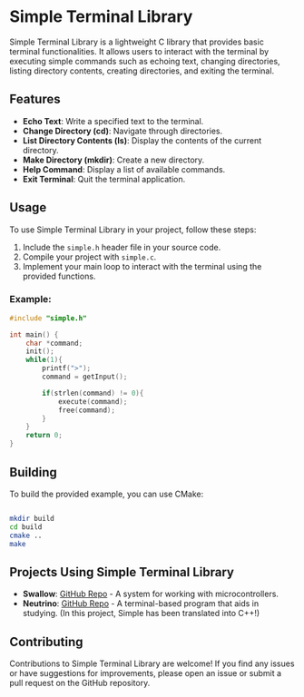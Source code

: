 # Simple Terminal Library

Simple Terminal Library is a lightweight C library that provides basic terminal functionalities. It allows users to interact with the terminal by executing simple commands such as echoing text, changing directories, listing directory contents, creating directories, and exiting the terminal.

## Features

- **Echo Text**: Write a specified text to the terminal.
- **Change Directory (cd)**: Navigate through directories.
- **List Directory Contents (ls)**: Display the contents of the current directory.
- **Make Directory (mkdir)**: Create a new directory.
- **Help Command**: Display a list of available commands.
- **Exit Terminal**: Quit the terminal application.

## Usage

To use Simple Terminal Library in your project, follow these steps:

1. Include the `simple.h` header file in your source code.
2. Compile your project with `simple.c`.
3. Implement your main loop to interact with the terminal using the provided functions.

### Example:

```c
#include "simple.h"

int main() {
    char *command;
    init();
    while(1){
        printf(">");
        command = getInput();

        if(strlen(command) != 0){
            execute(command);
            free(command);
        }
    }
    return 0;
}
```

## Building

To build the provided example, you can use CMake:

```bash

mkdir build
cd build
cmake ..
make
```

## Projects Using Simple Terminal Library

   - **Swallow**: [GitHub Repo](https://github.com/dominikstas/Swallow) - A system for working with microcontrollers.
   - **Neutrino**: [GitHub Repo](https://github.com/dominikstas/Neutrino) - A terminal-based program that aids in studying. (In this project, Simple has been translated into C++!)


## Contributing

Contributions to Simple Terminal Library are welcome! If you find any issues or have suggestions for improvements, please open an issue or submit a pull request on the GitHub repository.
